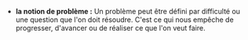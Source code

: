 

- **la notion de problème :**  Un problème peut être défini par difficulté ou une question que l'on doit résoudre. C'est ce qui nous empêche de progresser, d'avancer ou de réaliser ce que l'on veut faire. 